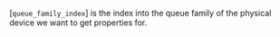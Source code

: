 [`queue_family_index`] is the index into the queue family of the
physical device we want to get properties for.